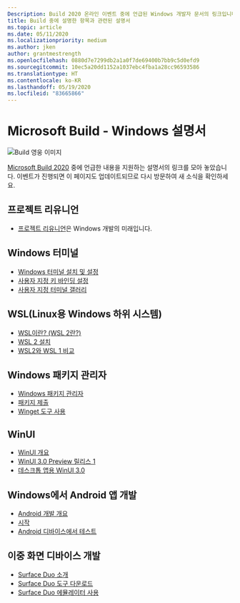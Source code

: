 ```yaml
---
Description: Build 2020 온라인 이벤트 중에 언급된 Windows 개발자 문서의 링크입니다.
title: Build 중에 설명한 항목과 관련된 설명서
ms.topic: article
ms.date: 05/11/2020
ms.localizationpriority: medium
ms.author: jken
author: grantmestrength
ms.openlocfilehash: 0880d7e7299db2a1a0f7de69400b7bb9c5d0efd9
ms.sourcegitcommit: 10ec5a20dd1152a1037ebc4fba1a28cc96593586
ms.translationtype: HT
ms.contentlocale: ko-KR
ms.lasthandoff: 05/19/2020
ms.locfileid: "83665866"
---
```

# <a name="microsoft-build---the-windows-documentation"></a>Microsoft Build - Windows 설명서

![Build 영웅 이미지](../images/build-banner.jpeg)

[Microsoft Build 2020](https://mybuild.microsoft.com) 중에 언급한 내용을 지원하는 설명서의 링크를 모아 놓았습니다. 이벤트가 진행되면 이 페이지도 업데이트되므로 다시 방문하여 새 소식을 확인하세요.

## <a name="project-reunion"></a>프로젝트 리유니언

* [프로젝트 리유니언](https://blogs.windows.com/windowsdeveloper/2020/05/19/developing-for-all-1-billion-windows-10-devices-and-beyond/)은 Windows 개발의 미래입니다.

## <a name="windows-terminal"></a>Windows 터미널

* [Windows 터미널 설치 및 설정](https://docs.microsoft.com/windows/terminal/get-started)
* [사용자 지정 키 바인딩 설정](https://docs.microsoft.com/windows/terminal/customize-settings/key-bindings)
* [사용자 지정 터미널 갤러리](https://docs.microsoft.com/windows/terminal/custom-terminal-gallery/retro-command-prompt)

## <a name="windows-subsystem-for-linux-wsl"></a>WSL(Linux용 Windows 하위 시스템)

* [WSL이란? (WSL 2란?)](https://docs.microsoft.com/windows/wsl/about)
* [WSL 2 설치](https://docs.microsoft.com/windows/wsl/install-win10)
* [WSL2와 WSL 1 비교](https://docs.microsoft.com/windows/wsl/compare-versions)

## <a name="windows-package-manager"></a>Windows 패키지 관리자

* [Windows 패키지 관리자](https://docs.microsoft.com/windows/package-manager) 
* [패키지 제출](https://docs.microsoft.com/windows/package-manager/package)
* [Winget 도구 사용](https://docs.microsoft.com/windows/package-manager/winget)

## <a name="winui"></a>WinUI

* [WinUI 개요](https://docs.microsoft.com/windows/apps/winui/)
* [WinUI 3.0 Preview 릴리스 1](https://docs.microsoft.com/windows/apps/winui/winui3) 
* [데스크톱 앱용 WinUI 3.0](https://docs.microsoft.com/windows/apps/winui/winui3/get-started-winui3-for-desktop)

## <a name="developing-for-android-on-windows"></a>Windows에서 Android 앱 개발

* [Android 개발 개요](https://docs.microsoft.com/windows/android/overview)
* [시작](https://docs.microsoft.com/windows/android/native-android)
* [Android 디바이스에서 테스트](https://docs.microsoft.com/windows/android/emulator)

## <a name="dual-screen-device-development"></a>이중 화면 디바이스 개발

* [Surface Duo 소개](https://www.microsoft.com/surface/devices/surface-duo)
* [Surface Duo 도구 다운로드](https://docs.microsoft.com/dual-screen/android/get-duo-sdk?tabs=windows)
* [Surface Duo 에뮬레이터 사용](https://docs.microsoft.com/dual-screen/android/use-emulator?tabs=java%2Cwindows)